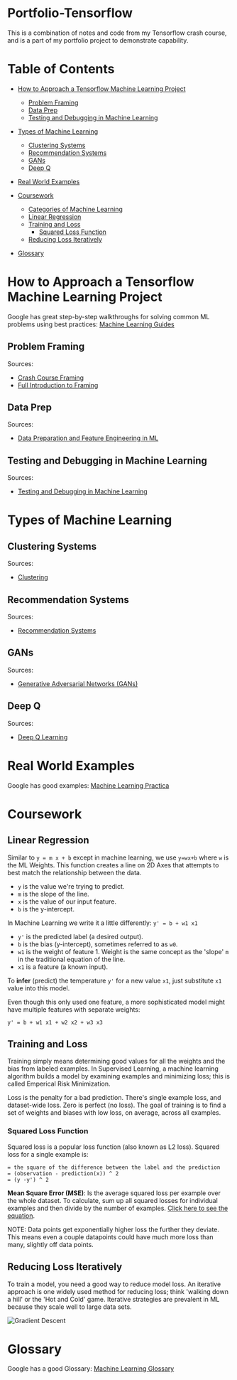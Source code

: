 # Portfolio-Tensorflow
This is a combination of notes and code from my Tensorflow crash course, and is a part of my portfolio project to demonstrate
capability.

# Table of Contents
* [How to Approach a Tensorflow Machine Learning Project](#how-to-approach-a-tensorflow-machine-learning-project)
  * [Problem Framing](#problem-framing)
  * [Data Prep](#data-prep)
  * [Testing and Debugging in Machine Learning](#testing-and-debugging-in-machine-learning)
* [Types of Machine Learning](#types-of-machine-learning)
  * [Clustering Systems](#clustering-systems)
  * [Recommendation Systems](#recommendation-systems)
  * [GANs](#gans)
  * [Deep Q](#deep-q)

* [Real World Examples](#real-world-examples)

* [Coursework](#coursework)
  * [Categories of Machine Learning](#categories-of-machine-learning)
  * [Linear Regression](#linear-regression)
  * [Training and Loss](#training-and-loss)
	* [Squared Loss Function](#squared-loss-function)
  * [Reducing Loss Iteratively](#reducing-loss-iteratively)

* [Glossary](#glossary)

# How to Approach a Tensorflow Machine Learning Project
Google has great step-by-step walkthroughs for solving common ML problems using best practices: [Machine Learning Guides](https://developers.google.com/machine-learning/guides)

## Problem Framing
Sources:
* [Crash Course Framing](https://developers.google.com/machine-learning/crash-course/framing/)
* [Full Introduction to Framing](https://developers.google.com/machine-learning/problem-framing)

## Data Prep
Sources:
* [Data Preparation and Feature Engineering in ML](https://developers.google.com/machine-learning/data-prep)

## Testing and Debugging in Machine Learning
Sources:
* [Testing and Debugging in Machine Learning](https://developers.google.com/machine-learning/testing-debugging)

# Types of Machine Learning

## Clustering Systems
Sources:
* [Clustering](https://developers.google.com/machine-learning/clustering)

## Recommendation Systems
Sources:
* [Recommendation Systems](https://developers.google.com/machine-learning/recommendation)

## GANs
Sources:
* [Generative Adversarial Networks (GANs)](https://developers.google.com/machine-learning/gan)

## Deep Q
Sources:
* [Deep Q Learning](https://www.mlq.ai/deep-reinforcement-learning-q-learning/)

# Real World Examples
Google has good examples: [Machine Learning Practica](https://developers.google.com/machine-learning/practica)

# Coursework

## Linear Regression
Similar to `y = m x + b` except in machine learning, we use `y=wx+b` where `w` is the ML Weights. This function 
creates a line on 2D Axes that attempts to best match the relationship between the data.

* `y` is the value we're trying to predict.
* `m` is the slope of the line.
* `x` is the value of our input feature.
* `b` is the y-intercept.

In Machine Learning we write it a little differently: `y' = b + w1 x1`

* `y'` is the predicted label (a desired output).
* `b` is the bias (y-intercept), sometimes referred to as `w0`.
* `w1` is the weight of feature 1. Weight is the same concept as the 'slope' `m` in the traditional equation of the line.
* `x1` is a feature (a known input).

To **infer** (predict) the temperature `y'` for a new value `x1`, just substitute `x1` value into this model.

Even though this only used one feature, a more sophisticated model might have multiple features with separate weights:

`y' = b + w1 x1 + w2 x2 + w3 x3`

## Training and Loss
Training simply means determining good values for all the weights and the bias from labeled examples. In Supervised Learning,
a machine learning algorithm builds a model by examining examples and minimizing loss; this is called Emperical Risk Minimization.

Loss is the penalty for a bad prediction. There's single example loss, and dataset-wide loss. Zero is perfect (no loss). The goal
of training is to find a set of weights and biases with low loss, on average, across all examples.

### Squared Loss Function
Squared loss is a popular loss function (also known as L2 loss). Squared loss for a single example is:
```
= the square of the difference between the label and the prediction
= (observation - prediction(x)) ^ 2
= (y -y') ^ 2
```

**Mean Square Error (MSE)**: Is the average squared loss per example over the whole dataset. To calculate, sum up all squared
losses for individual examples and then divide by the number of examples. [Click here to see the equation](https://developers.google.com/machine-learning/crash-course/descending-into-ml/training-and-loss).

NOTE: Data points get exponentially higher loss the further they deviate. This means even a couple datapoints could have much 
more loss than many, slightly off data points.

## Reducing Loss Iteratively
To train a model, you need a good way to reduce model loss. An iterative approach is one widely used method for reducing loss;
think 'walking down a hill' or the 'Hot and Cold' game. Iterative strategies are prevalent in ML because they scale well to large
data sets.

![Gradient Descent](https://developers.google.com/machine-learning/crash-course/images/GradientDescentDiagram.svg)

# Glossary
Google has a good Glossary: [Machine Learning Glossary](https://developers.google.com/machine-learning/glossary)
